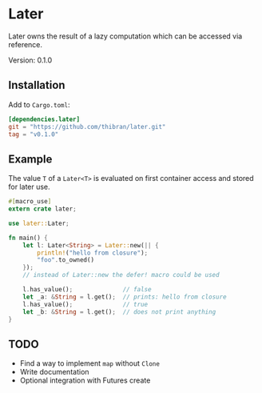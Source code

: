 # Later

Later owns the result of a lazy computation which can be accessed via reference.

Version: 0.1.0

## Installation

Add to `Cargo.toml`:
```toml
[dependencies.later]
git = "https://github.com/thibran/later.git"
tag = "v0.1.0"
```

## Example

The value `T` of a `Later<T>` is evaluated on first container access
and stored for later use.

```rust
#[macro_use]
extern crate later;

use later::Later;

fn main() {
    let l: Later<String> = Later::new(|| { 
        println!("hello from closure");
        "foo".to_owned()
    });
    // instead of Later::new the defer! macro could be used

    l.has_value();              // false
    let _a: &String = l.get();  // prints: hello from closure
    l.has_value();              // true
    let _b: &String = l.get();  // does not print anything
}
```

## TODO

* Find a way to implement `map` without `Clone`
* Write documentation
* Optional integration with Futures create
